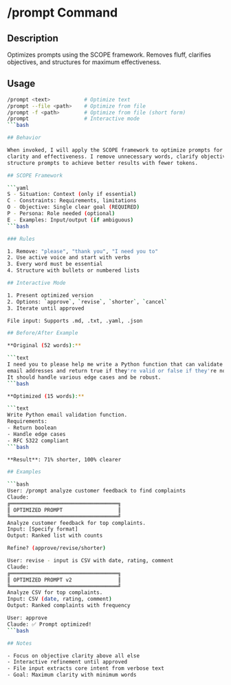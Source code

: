 # /prompt Command

## Description

Optimizes prompts using the SCOPE framework. Removes fluff, clarifies objectives, and structures for maximum effectiveness.

## Usage

```bash
/prompt <text>           # Optimize text
/prompt --file <path>    # Optimize from file
/prompt -f <path>        # Optimize from file (short form)
/prompt                  # Interactive mode
```bash

## Behavior

When invoked, I will apply the SCOPE framework to optimize prompts for maximum
clarity and effectiveness. I remove unnecessary words, clarify objectives, and
structure prompts to achieve better results with fewer tokens.

## SCOPE Framework

```yaml
S - Situation: Context (only if essential)
C - Constraints: Requirements, limitations
O - Objective: Single clear goal (REQUIRED)
P - Persona: Role needed (optional)
E - Examples: Input/output (if ambiguous)
```bash

### Rules

1. Remove: "please", "thank you", "I need you to"
2. Use active voice and start with verbs
3. Every word must be essential
4. Structure with bullets or numbered lists

## Interactive Mode

1. Present optimized version
2. Options: `approve`, `revise`, `shorter`, `cancel`
3. Iterate until approved

File input: Supports .md, .txt, .yaml, .json

## Before/After Example

**Original (52 words):**

```text
I need you to please help me write a Python function that can validate
email addresses and return true if they're valid or false if they're not.
It should handle various edge cases and be robust.
```bash

**Optimized (15 words):**

```text
Write Python email validation function.
Requirements:
- Return boolean
- Handle edge cases
- RFC 5322 compliant
```bash

**Result**: 71% shorter, 100% clearer

## Examples

```bash
User: /prompt analyze customer feedback to find complaints
Claude:
╔═══════════════════════════════════╗
║ OPTIMIZED PROMPT                  ║
╚═══════════════════════════════════╝
Analyze customer feedback for top complaints.
Input: [Specify format]
Output: Ranked list with counts

Refine? (approve/revise/shorter)

User: revise - input is CSV with date, rating, comment
Claude:
╔═══════════════════════════════════╗
║ OPTIMIZED PROMPT v2               ║
╚═══════════════════════════════════╝
Analyze CSV for top complaints.
Input: CSV (date, rating, comment)
Output: Ranked complaints with frequency

User: approve
Claude: ✅ Prompt optimized!
```bash

## Notes

- Focus on objective clarity above all else
- Interactive refinement until approved
- File input extracts core intent from verbose text
- Goal: Maximum clarity with minimum words

